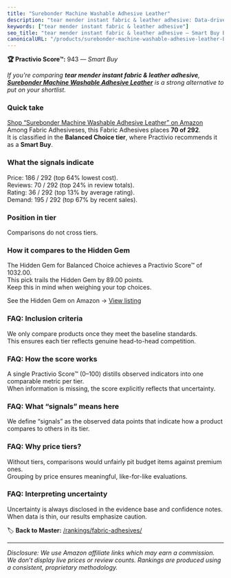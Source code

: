 ```yaml
---
title: "Surebonder Machine Washable Adhesive Leather"
description: "tear mender instant fabric & leather adhesive: Data-driven within Balanced Choice ranking using the Practivio Score™. Positioned by quality, value, demand, fin…"
keywords: ["tear mender instant fabric & leather adhesive"]
seo_title: "tear mender instant fabric & leather adhesive — Smart Buy Balanced Choice (2025)"
canonicalURL: "/products/surebonder-machine-washable-adhesive-leather-B00114Q8NW/"
---
```


**🏆 Practivio Score™:** 943 — _Smart Buy_


*If you're comparing **tear mender instant fabric & leather adhesive**, **[Surebonder Machine Washable Adhesive Leather](https://www.amazon.com/dp/B00114Q8NW?tag=practivio-20)** is a strong alternative to put on your shortlist.*
### Quick take
[Shop “Surebonder Machine Washable Adhesive Leather” on Amazon](https://www.amazon.com/dp/B00114Q8NW?tag=practivio-20)
Among Fabric Adhesiveses, this Fabric Adhesives places **70 of 292**.  
It is classified in the **Balanced Choice tier**, where Practivio recommends it as a **Smart Buy**.

### What the signals indicate
Price: 186 / 292 (top 64% lowest cost).  
Reviews: 70 / 292 (top 24% in review totals).  
Rating: 36 / 292 (top 13% by average rating).  
Demand: 195 / 292 (top 67% by recent sales).

### Position in tier
Comparisons do not cross tiers.

### How it compares to the Hidden Gem
The Hidden Gem for Balanced Choice achieves a Practivio Score™ of 1032.00.  
This pick trails the Hidden Gem by 89.00 points.  
Keep this in mind when weighing your top choices.  

See the Hidden Gem on Amazon → [View listing](https://www.amazon.com/dp/B09BNPX3XJ?tag=practivio-20)

### FAQ: Inclusion criteria
We only compare products once they meet the baseline standards.  
This ensures each tier reflects genuine head-to-head competition.

### FAQ: How the score works
A single Practivio Score™ (0–100) distills observed indicators into one comparable metric per tier.  
When information is missing, the score explicitly reflects that uncertainty.

### FAQ: What “signals” means here
We define “signals” as the observed data points that indicate how a product compares to others in its tier.

### FAQ: Why price tiers?
Without tiers, comparisons would unfairly pit budget items against premium ones.  
Grouping by price ensures meaningful, like-for-like evaluations.

### FAQ: Interpreting uncertainty
Uncertainty is always disclosed in the evidence base and confidence notes.  
When data is thin, our results emphasize caution.


🏷️ **Back to Master:** [/rankings/fabric-adhesives/](/rankings/fabric-adhesives/)

---
_Disclosure: We use Amazon affiliate links which may earn a commission. We don’t display live prices or review counts. Rankings are produced using a consistent, proprietary methodology._
